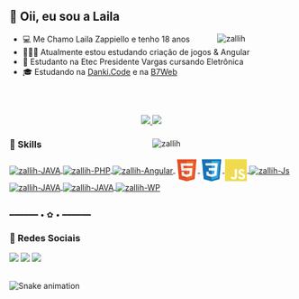## 💜 Oii, eu sou a Laila

<div>
<img align="right" alt="zallih" width="135" src="https://cdn.discordapp.com/attachments/1128416328215167096/1157425285344534678/download20230905181423.png?ex=66ebeb8b&is=66ea9a0b&hm=a125113e1e0e5b130bd98fce76dba8edd2c83f38bd40616fb777c1f5598aa788&">
  
- 💻 Me Chamo Laila Zappiello e tenho 18 anos <br>
- 👩🏽‍💻 Atualmente estou estudando criação de jogos & Angular<br>
- 📖 Estudanto na Etec Presidente Vargas cursando Eletrônica  
- 🎓 Estudando na <a href="https://cursos.dankicode.com/">Danki.Code</a> e na <a href="https://b7web.com.br/">B7Web</a>  
</div>

<br><br>

<div>
  <a href ="https://github.com/zallih">
    <p align="center">
      <img height="150em" src="https://github-readme-stats.vercel.app/api/top-langs/?username=zallih&layout=compact&langs_count=7&theme=tokyonight"/>
      <img height="150em" src="http://github-readme-streak-stats.herokuapp.com?user=zallih&theme=tokyonight&date_format=j%20M%5B%20Y%5D"/>
     </p>
  </a>
</div>

<div>
    <img align="right" alt="zallih" width="250" src="https://cdn.discordapp.com/attachments/1128416328215167096/1157426294619918428/octocat-1696022322086.png?ex=66ebec7c&is=66ea9afc&hm=6d17cd6d605a1e5dd1c9c0ff2a0e126d956b337a023e0fd8912b040173f43734&">
  <h3> 💜 Skills</h3>
  <a href="https://github.com/zallih">
  <img align="center" alt="zallih-JAVA" height="40" width="40" src="https://cdn.jsdelivr.net/gh/devicons/devicon/icons/java/java-original.svg">
  <img align="center" alt="zallih-PHP" height="40" width="40" src="https://www.pngkey.com/png/full/360-3603565_php-logo-png-logo-php.png">
    <img align="center" alt="zallih-Angular" height="40" width="40" src="https://angular.io/assets/images/logos/angularjs/AngularJS-Shield.svg">
  <img align="center" alt="zallih-HTML" height="40" width="40" src="https://raw.githubusercontent.com/devicons/devicon/master/icons/html5/html5-original.svg">
  <img align="center" alt="zalli-CSS" height="40" width="40" src="https://raw.githubusercontent.com/devicons/devicon/master/icons/css3/css3-original.svg">
  <img align="center" alt="zallih-Js" height="40" width="40" src="https://raw.githubusercontent.com/devicons/devicon/master/icons/javascript/javascript-plain.svg">
    <img align="center" alt="zallih-Js" height="40" width="40" src="https://w7.pngwing.com/pngs/915/519/png-transparent-typescript-hd-logo-thumbnail.png">
    <img align="center" alt="zallih-JAVA" height="40" width="40" src="https://coal.gamemaker.io/sites/5d75794b3c84c70006700381/theme/images/og/thumbnail_gm_logo.png?1677843242">
    <img align="center" alt="zallih-JAVA" height="40" width="40" src="https://companieslogo.com/img/orig/U-ea48bc1d.png?t=1634728034">
    <img align="center" alt="zallih-WP" height="40" width="40" src="https://upload.wikimedia.org/wikipedia/commons/9/93/Wordpress_Blue_logo.png">
    </a>
<br><br>
  
━━━━━━ • ✿ • ━━━━━━
<h3>💜 Redes Sociais</h3>
  <a href="https://www.instagram.com/zzappiello.o/" target="_blank"><img src="https://img.shields.io/badge/-Instagram-%23E4405F?style=for-the-badge&logo=instagram&logoColor=white" target="blank"></a>
  <a href="https://www.facebook.com/profile.php?id=61564034984215" target="_blank"><img src="https://img.shields.io/badge/Facebook-1877F2?style=for-the-badge&logo=facebook&logoColor=white" target="blank"></a> 
  <a href="https://www.linkedin.com/in/laila-zappiello/" target="_blank"><img src="https://img.shields.io/badge/-LinkedIn-%230077B5?style=for-the-badge&logo=linkedin&logoColor=white" target="_blank"></a> 
<br><br>
  
  ![Snake animation](https://github.com/zallih/zallih/blob/output/github-contribution-grid-snake.svg)

</div>

